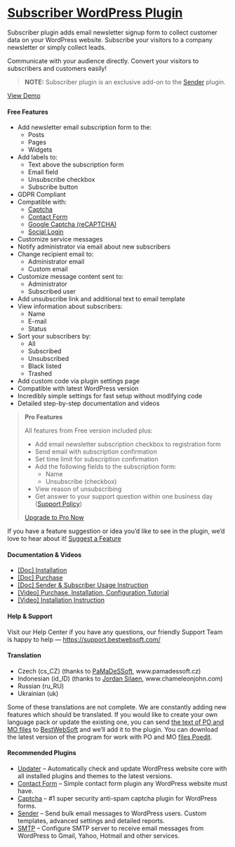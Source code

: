 <a href="https://bestwebsoft.com/products/wordpress/plugins/subscriber/" target=_blank>Subscriber WordPress Plugin</a>
========================

<p>Subscriber plugin adds email newsletter signup form to collect customer data on your WordPress website. Subscribe your visitors to a company newsletter or simply collect leads.</p>
<p>Communicate with your audience directly. Convert your visitors to subscribers and customers easily!</p>
<blockquote>
<p><strong>NOTE:</strong> Subscriber plugin is an exclusive add-on to the <a href="https://bestwebsoft.com/products/wordpress/plugins/sender/?k=87e536ef51413f30ebada1bb46dcdf39" rel="nofollow">Sender</a> plugin.</p>
</blockquote>
<p><a href="https://bestwebsoft.com/demo-for-subscriber/?ref=readme" rel="nofollow">View Demo</a></p>
<p><span class="embed-youtube" style="text-align:center; display: block;"></span></p>
<h4>Free Features</h4>
<ul>
<li>Add newsletter email subscription form to the:
<ul>
<li>Posts</li>
<li>Pages</li>
<li>Widgets</li>
</ul>
</li>
<li>Add labels to:
<ul>
<li>Text above the subscription form</li>
<li>Email field</li>
<li>Unsubscribe checkbox</li>
<li>Subscribe button</li>
</ul>
</li>
<li>GDPR Compliant</li>
<li>Compatible with:
<ul>
<li><a href="https://bestwebsoft.com/products/wordpress/plugins/captcha/?k=087fd14aa72b0c2680b4ec1ad896e63a" rel="nofollow">Captcha</a></li>
<li><a href="https://bestwebsoft.com/products/wordpress/plugins/contact-form/?k=8414f4d5854c6ad26575b04a62d6672e" rel="nofollow">Contact Form</a></li>
<li><a href="https://bestwebsoft.com/products/wordpress/plugins/google-captcha/?k=251a19a5d45d3f788250f7d67e821688" rel="nofollow">Google Captcha (reCAPTCHA)</a></li>
<li><a href="https://bestwebsoft.com/products/wordpress/plugins/social-login/?k=c9c2236abca4a41f96331f4880027dfc" rel="nofollow">Social Login</a></li>
</ul>
</li>
<li>Customize service messages</li>
<li>Notify administrator via email about new subscribers</li>
<li>Change recipient email to:
<ul>
<li>Administrator email</li>
<li>Custom email</li>
</ul>
</li>
<li>Customize message content sent to:
<ul>
<li>Administrator</li>
<li>Subscribed user</li>
</ul>
</li>
<li>Add unsubscribe link and additional text to email template</li>
<li>View information about subscribers:
<ul>
<li>Name</li>
<li>E-mail</li>
<li>Status</li>
</ul>
</li>
<li>Sort your subscribers by:
<ul>
<li>All</li>
<li>Subscribed</li>
<li>Unsubscribed</li>
<li>Black listed</li>
<li>Trashed</li>
</ul>
</li>
<li>Add custom code via plugin settings page</li>
<li>Compatible with latest WordPress version</li>
<li>Incredibly simple settings for fast setup without modifying code</li>
<li>Detailed step-by-step documentation and videos</li>
</ul>
<blockquote>
<p><strong>Pro Features</strong></p>
<p>All features from Free version included plus:</p>
<ul>
<li>Add email newsletter subscription checkbox to registration form</li>
<li>Send email with subscription confirmation</li>
<li>Set time limit for subscription confirmation</li>
<li>Add the following fields to the subscription form:
<ul>
<li>Name</li>
<li>Unsubscribe (checkbox)</li>
</ul>
</li>
<li>View reason of unsubscribing</li>
<li>Get answer to your support question within one business day (<a href="https://bestwebsoft.com/support-policy/" rel="nofollow">Support Policy</a>)</li>
</ul>
<p><a href="https://bestwebsoft.com/products/wordpress/plugins/subscriber/?k=ec88b21e8b31454de5a80a997b2f6450" rel="nofollow">Upgrade to Pro Now</a></p>
</blockquote>
<p>If you have a feature suggestion or idea you&#8217;d like to see in the plugin, we&#8217;d love to hear about it! <a href="https://support.bestwebsoft.com/hc/en-us/requests/new" rel="nofollow">Suggest a Feature</a></p>
<h4>Documentation &amp; Videos</h4>
<ul>
<li><a href="https://docs.google.com/document/d/1-hvn6WRvWnOqj5v5pLUk7Awyu87lq5B_dO-Tv-MC9JQ/" rel="nofollow">[Doc] Installation</a></li>
<li><a href="https://docs.google.com/document/d/1EUdBVvnm7IHZ6y0DNyldZypUQKpB8UVPToSc_LdOYQI/" rel="nofollow">[Doc] Purchase</a></li>
<li><a href="https://docs.google.com/document/d/1yazt_na2u364QCbUELlrBixZnRh6Jc0EbunXC02aYZM/" rel="nofollow">[Doc] Sender &amp; Subscriber Usage Instruction</a></li>
<li><a href="https://www.youtube.com/watch?v=kQQ0ZqmpR6Y" rel="nofollow">[Video] Purchase, Installation, Configuration Tutorial</a></li>
<li><a href="https://www.youtube.com/watch?v=YJOQSGXPjRY" rel="nofollow">[Video] Installation Instruction</a></li>
</ul>
<h4>Help &amp; Support</h4>
<p>Visit our Help Center if you have any questions, our friendly Support Team is happy to help — <a href="https://support.bestwebsoft.com/" rel="nofollow">https://support.bestwebsoft.com/</a></p>
<h4>Translation</h4>
<ul>
<li>Czech (cs_CZ) (thanks to <a href="mailto:&#105;&#110;&#102;&#111;&#064;&#x70;&#x61;&#x6d;&#x61;&#x64;&#x65;&#115;&#115;&#111;&#102;&#116;.&#x63;&#x7a;" rel="nofollow">PaMaDeSSoft</a>, www.pamadessoft.cz)</li>
<li>Indonesian (id_ID) (thanks to <a href="mailto:j&#x6f;&#114;&#x64;&#x61;&#110;&#x2e;&#115;i&#x6c;&#097;&#x65;&#x6e;&#064;&#x63;&#104;&#097;&#x6d;&#101;l&#x65;&#111;&#x6e;&#106;&#111;&#x68;&#110;.&#x63;&#111;&#x6d;" rel="nofollow">Jordan Silaen</a>, www.chameleonjohn.com)</li>
<li>Russian (ru_RU)</li>
<li>Ukrainian (uk)</li>
</ul>
<p>Some of these translations are not complete. We are constantly adding new features which should be translated. If you would like to create your own language pack or update the existing one, you can send <a href="https://codex.wordpress.org/Translating_WordPress" rel="nofollow">the text of PO and MO files</a> to <a href="https://support.bestwebsoft.com/hc/en-us/requests/new" rel="nofollow">BestWebSoft</a> and we&#8217;ll add it to the plugin. You can download the latest version of the program for work with PO and MO <a href="https://www.poedit.net/download.php" rel="nofollow">files Poedit</a>.</p>
<h4>Recommended Plugins</h4>
<ul>
<li><a href="https://bestwebsoft.com/products/wordpress/plugins/updater/?k=eae2aa18f1ba0036cc937a130f05f001" rel="nofollow">Updater</a> &#8211; Automatically check and update WordPress website core with all installed plugins and themes to the latest versions.</li>
<li><a href="https://bestwebsoft.com/products/wordpress/plugins/contact-form/?k=8414f4d5854c6ad26575b04a62d6672e" rel="nofollow">Contact Form</a> &#8211; Simple contact form plugin any WordPress website must have.</li>
<li><a href="https://bestwebsoft.com/products/wordpress/plugins/captcha/?k=087fd14aa72b0c2680b4ec1ad896e63a" rel="nofollow">Captcha</a> &#8211; #1 super security anti-spam captcha plugin for WordPress forms.</li>
<li><a href="https://bestwebsoft.com/products/wordpress/plugins/sender/?k=87e536ef51413f30ebada1bb46dcdf39" rel="nofollow">Sender</a> &#8211; Send bulk email messages to WordPress users. Custom templates, advanced settings and detailed reports.</li>
<li><a href="https://bestwebsoft.com/products/wordpress/plugins/smtp/" rel="nofollow">SMTP</a> &#8211; Configure SMTP server to receive email messages from WordPress to Gmail, Yahoo, Hotmail and other services.</li>
</ul>
